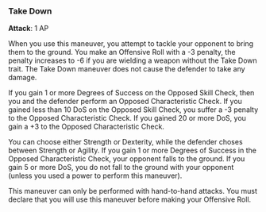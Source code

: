### Take Down
**Attack**: 1 AP

When you use this maneuver, you attempt to tackle your opponent to bring them to the ground. You make an Offensive Roll with a -3 penalty, the penalty increases to -6 if you are wielding a weapon without the Take Down trait. The Take Down maneuver does not cause the defender to take any damage.

If you gain 1 or more Degrees of Success on the Opposed Skill Check, then you and the defender perform an Opposed Characteristic Check. If you gained less than 10 DoS on the Opposed Skill Check, you suffer a -3 penalty to the Opposed Characteristic Check. If you gained 20 or more DoS, you gain a +3 to the Opposed Characteristic Check. 

You can choose either Strength or Dexterity, while the defender choses between Strength or Agility. If you gain 1 or more Degrees of Success in the Opposed Characteristic Check, your opponent falls to the ground. If you gain 5 or more DoS, you do not fall to the ground with your opponent (unless you used a power to perform this maneuver).

This maneuver can only be performed with hand-to-hand attacks. You must declare that you will use this maneuver before making your Offensive Roll.
